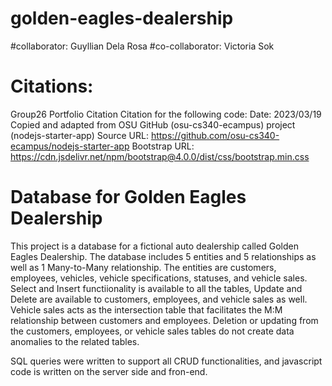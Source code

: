 # golden-eagles-dealership
#collaborator: Guyllian Dela Rosa
#co-collaborator: Victoria Sok

# Citations: 
Group26 Portfolio Citation 
Citation for the following code:
Date: 2023/03/19
Copied and adapted from OSU GitHub (osu-cs340-ecampus) project (nodejs-starter-app)
Source URL: https://github.com/osu-cs340-ecampus/nodejs-starter-app
Bootstrap URL: https://cdn.jsdelivr.net/npm/bootstrap@4.0.0/dist/css/bootstrap.min.css

# Database for Golden Eagles Dealership
This project is a database for a fictional auto dealership called Golden Eagles Dealership. The database includes 5 entities and 5 relationships
as well as 1 Many-to-Many relationship. The entities are customers, employees, vehicles, vehicle specifications, statuses, and 
vehicle sales. Select and Insert functiionality is available to all the tables, Update and Delete are available to customers, employees, and 
vehicle sales as well. Vehicle sales acts as the intersection table that facilitates the M:M relationship between customers and employees. Deletion 
or updating from the customers, employees, or vehicle sales tables do not create data anomalies to the related tables. 

SQL queries were written to support all CRUD functionalities, and javascript code is written on the server side and fron-end. 

